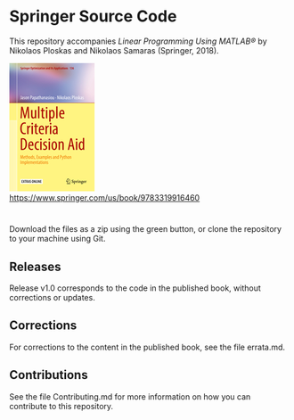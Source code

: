 # Springer Source Code

This repository accompanies *Linear Programming Using MATLAB®* by Nikolaos Ploskas and Nikolaos Samaras (Springer, 2018).

![Cover Image](cover.jpg)	
https://www.springer.com/us/book/9783319916460 

#
Download the files as a zip using the green button, or clone the repository to your machine using Git.

## Releases

Release v1.0 corresponds to the code in the published book, without corrections or updates.

## Corrections

For corrections to the content in the published book, see the file errata.md.

## Contributions

See the file Contributing.md for more information on how you can contribute to this repository.
